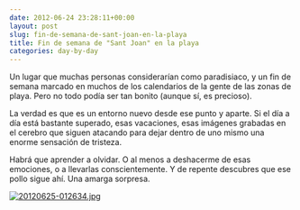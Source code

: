 ```yaml
---
date: 2012-06-24 23:28:11+00:00
layout: post
slug: fin-de-semana-de-sant-joan-en-la-playa
title: Fin de semana de "Sant Joan" en la playa
categories: day-by-day
---
```


Un lugar que muchas personas considerarían como paradisiaco, y un fin de semana marcado en muchos de los calendarios de la gente de las zonas de playa. Pero no todo podía ser tan bonito (aunque sí, es precioso).

La verdad es que es un entorno nuevo desde ese punto y aparte. Si el día a día está bastante superado, esas vacaciones, esas imágenes grabadas en el cerebro que siguen atacando para dejar dentro de uno mismo una enorme sensación de tristeza.

Habrá que aprender a olvidar. O al menos a deshacerme de esas emociones, o a llevarlas conscientemente. Y de repente descubres que ese pollo sigue ahí. Una amarga sorpresa.

[![20120625-012634.jpg](http://blog.migueljulian.com/wp-content/uploads/20120625-012634.jpg)](http://blog.migueljulian.com/wp-content/uploads/20120625-012634.jpg)
